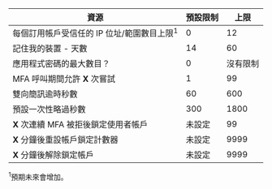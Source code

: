 | 資源 | 預設限制 | 上限 |
| --- | --- | --- |
| 每個訂用帳戶受信任的 IP 位址/範圍</a>數目上限<sup>1</sup> |0 |12 |
| 記住我的裝置 - 天數 |14 |60 |
| 應用程式密碼的最大數目？ |0 |沒有限制 |
| MFA 呼叫期間允許 **X** 次嘗試 |1 |99 |
| 雙向簡訊逾時秒數 |60 |600 |
| 預設一次性略過秒數 |300 |1800 |
| **X** 次連續 MFA 被拒後鎖定使用者帳戶 |未設定 |99 |
| **X** 分鐘後重設帳戶鎖定計數器 |未設定 |9999 |
| **X** 分鐘後解除鎖定帳戶 |未設定 |9999 |

<sup>1</sup>預期未來會增加。

<!---HONumber=Oct15_HO3-->